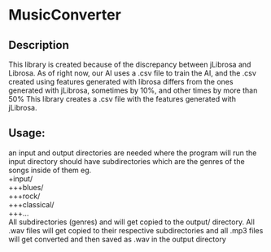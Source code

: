# MusicConverter
## Description
<p>This library is created because of the discrepancy between jLibrosa and Librosa.
As of right now, our AI uses a .csv file to train the AI, and the .csv created using features generated
with librosa differs from the ones generated with jLibrosa, sometimes by 10%, and other times by more than 50%
This library creates a .csv file with the features generated with jLibrosa. </p>

## Usage:
an input and output directories are needed where the program will run
the input directory should have subdirectories which are the genres of the songs inside of them
eg. <br>
+input/ <br>
+++blues/ <br>
+++rock/ <br>
+++classical/ <br>
+++... <br>
All subdirectories (genres) and will get copied to the output/ directory. All .wav files will get copied to their respective subdirectories
and all .mp3 files will get converted and then saved as .wav in the output directory
